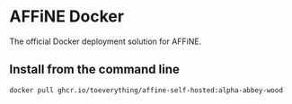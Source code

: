 # AFFiNE Docker

The official Docker deployment solution for AFFiNE.

##  Install from the command line

```shell
docker pull ghcr.io/toeverything/affine-self-hosted:alpha-abbey-wood
```
